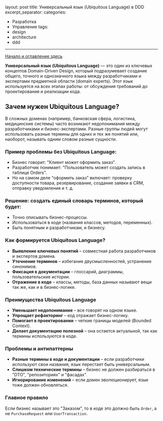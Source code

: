 layout: post
title: Универсальный язык (Ubiquitous Language) в DDD
excerpt_separator: <!--more-->
categories:
  - Разработка
  - Управление
tags:
  - design
  - architecture
  - ddd
---

[Начало и оглавление здесь](https://blog.gorschal.com/domain-driven-design.html)

__Универсальный язык (Ubiquitous Language)__ — это один из ключевых концептов Domain-Driven Design, который подразумевает создание общего, точного и однозначного языка между разработчиками и экспертами предметной области (domain experts). Этот язык используется на всех этапах работы: от обсуждения требований до проектирования и реализации кода.

<!--more-->

## Зачем нужен Ubiquitous Language?

В сложных доменах (например, банковская сфера, логистика, медицинские системы) часто возникают недопонимания между разработчиками и бизнес-экспертами. Разные группы людей могут использовать разные термины для одних и тех же понятий или, наоборот, называть одним словом разные сущности.

### Пример проблемы без Ubiquitous Language:

- Бизнес говорит: "Клиент может оформить заказ".
- Разработчик понимает: "Пользователь может создать запись в таблице Orders".
- Но на самом деле "оформить заказ" включает: проверку доступности товара, резервирование, создание заявки в CRM, отправку уведомления и т. д.

### Решение: создать единый словарь терминов, который будет:
- Точно описывать бизнес-процессы.
- Использоваться в коде (названия классов, методов, переменных).
- Быть понятным и разработчикам, и бизнесу.

### Как формируется Ubiquitous Language?
- __Выявление ключевых понятий__ – совместная работа разработчиков и экспертов домена.
- __Уточнение терминов__ – избегание двусмысленностей, устранение синонимов.
- __Фиксация в документации__ – глоссарий, диаграммы, пользовательские истории.
- __Отражение в коде__ – классы, методы, база данных называют вещи так же, как и в бизнес-логике.

### Преимущества Ubiquitous Language

- __Уменьшает недопонимание__ – все говорят на одном языке.
- __Упрощает рефакторинг__ – код отражает бизнес-логику.
- __Помогает в проектировании__ – четкие границы моделей (Bounded Context).
- __Делает документацию полезной__ – она остается актуальной, так как термины используются в коде.

### Проблемы и антипаттерны

- __Разные термины в коде и документации__ – если разработчики используют свои названия, язык перестает быть универсальным.
- __Слишком технические термины__ – бизнес не должен разбираться в "DTO", "репозиториях" и "фасадах".
- __Игнорирование изменений__ – если домен эволюционирует, язык тоже должен обновляться.

### Главное правило

Если бизнес называет это "Заказом", то в коде это должно быть `Order`, а не `PurchaseRequest` или `UserTransaction`.
